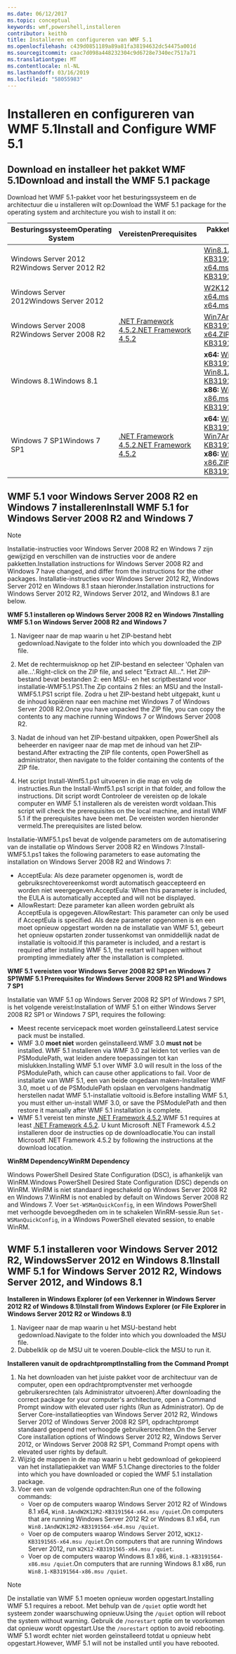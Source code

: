 ```yaml
---
ms.date: 06/12/2017
ms.topic: conceptual
keywords: wmf,powershell,installeren
contributor: keithb
title: Installeren en configureren van WMF 5.1
ms.openlocfilehash: c439d0851189a89a81fa38194632dc54475a001d
ms.sourcegitcommit: caac7d098a448232304c9d6728e7340ec7517a71
ms.translationtype: MT
ms.contentlocale: nl-NL
ms.lasthandoff: 03/16/2019
ms.locfileid: "58055983"
---
```

# <a name="install-and-configure-wmf-51"></a><span data-ttu-id="b0770-103">Installeren en configureren van WMF 5.1</span><span class="sxs-lookup"><span data-stu-id="b0770-103">Install and Configure WMF 5.1</span></span>

## <a name="download-and-install-the-wmf-51-package"></a><span data-ttu-id="b0770-104">Download en installeer het pakket WMF 5.1</span><span class="sxs-lookup"><span data-stu-id="b0770-104">Download and install the WMF 5.1 package</span></span>

<span data-ttu-id="b0770-105">Download het WMF 5.1-pakket voor het besturingssysteem en de architectuur die u installeren wilt op:</span><span class="sxs-lookup"><span data-stu-id="b0770-105">Download the WMF 5.1 package for the operating system and architecture you wish to install it on:</span></span>

| <span data-ttu-id="b0770-106">Besturingssysteem</span><span class="sxs-lookup"><span data-stu-id="b0770-106">Operating System</span></span>       | <span data-ttu-id="b0770-107">Vereisten</span><span class="sxs-lookup"><span data-stu-id="b0770-107">Prerequisites</span></span>           | <span data-ttu-id="b0770-108">Pakket-koppelingen</span><span class="sxs-lookup"><span data-stu-id="b0770-108">Package Links</span></span>                          |
|------------------------|-------------------------|----------------------------------------|
| <span data-ttu-id="b0770-109">Windows Server 2012 R2</span><span class="sxs-lookup"><span data-stu-id="b0770-109">Windows Server 2012 R2</span></span> |                         | <span data-ttu-id="b0770-110">[Win8.1AndW2K12R2-KB3191564-x64.msu][]</span><span class="sxs-lookup"><span data-stu-id="b0770-110">[Win8.1AndW2K12R2-KB3191564-x64.msu][]</span></span> |
| <span data-ttu-id="b0770-111">Windows Server 2012</span><span class="sxs-lookup"><span data-stu-id="b0770-111">Windows Server 2012</span></span>    |                         | <span data-ttu-id="b0770-112">[W2K12-KB3191565-x64.msu][]</span><span class="sxs-lookup"><span data-stu-id="b0770-112">[W2K12-KB3191565-x64.msu][]</span></span>            |
| <span data-ttu-id="b0770-113">Windows Server 2008 R2</span><span class="sxs-lookup"><span data-stu-id="b0770-113">Windows Server 2008 R2</span></span> | <span data-ttu-id="b0770-114">[.NET Framework 4.5.2][]</span><span class="sxs-lookup"><span data-stu-id="b0770-114">[.NET Framework 4.5.2][]</span></span>| <span data-ttu-id="b0770-115">[Win7AndW2K8R2-KB3191566-x64.ZIP][]</span><span class="sxs-lookup"><span data-stu-id="b0770-115">[Win7AndW2K8R2-KB3191566-x64.ZIP][]</span></span>    |
| <span data-ttu-id="b0770-116">Windows 8.1</span><span class="sxs-lookup"><span data-stu-id="b0770-116">Windows 8.1</span></span>            |                         | <span data-ttu-id="b0770-117">**x64:** [Win8.1AndW2K12R2-KB3191564-x64.msu][]</span><span class="sxs-lookup"><span data-stu-id="b0770-117">**x64:** [Win8.1AndW2K12R2-KB3191564-x64.msu][]</span></span></br><span data-ttu-id="b0770-118">**x86:** [Win8.1-KB3191564-x86.msu][]</span><span class="sxs-lookup"><span data-stu-id="b0770-118">**x86:** [Win8.1-KB3191564-x86.msu][]</span></span> |
| <span data-ttu-id="b0770-119">Windows 7 SP1</span><span class="sxs-lookup"><span data-stu-id="b0770-119">Windows 7 SP1</span></span>          | <span data-ttu-id="b0770-120">[.NET Framework 4.5.2][]</span><span class="sxs-lookup"><span data-stu-id="b0770-120">[.NET Framework 4.5.2][]</span></span>| <span data-ttu-id="b0770-121">**x64:** [Win7AndW2K8R2-KB3191566-x64.ZIP][]</span><span class="sxs-lookup"><span data-stu-id="b0770-121">**x64:** [Win7AndW2K8R2-KB3191566-x64.ZIP][]</span></span></br><span data-ttu-id="b0770-122">**x86:** [Win7-KB3191566-x86.ZIP][]</span><span class="sxs-lookup"><span data-stu-id="b0770-122">**x86:** [Win7-KB3191566-x86.ZIP][]</span></span> |

[.NET Framework 4.5.2]: https://www.microsoft.com/download/details.aspx?id=42642
[W2K12-KB3191565-x64.msu]: https://go.microsoft.com/fwlink/?linkid=839513
[Win7-KB3191566-x86.ZIP]: https://go.microsoft.com/fwlink/?linkid=839522
[Win7AndW2K8R2-KB3191566-x64.ZIP]: https://go.microsoft.com/fwlink/?linkid=839523
[Win8.1-KB3191564-x86.msu]: https://go.microsoft.com/fwlink/?linkid=839521
[Win8.1AndW2K12R2-KB3191564-x64.msu]: https://go.microsoft.com/fwlink/?linkid=839516

## <a name="install-wmf-51-for-windows-server-2008-r2-and-windows-7"></a><span data-ttu-id="b0770-129">WMF 5.1 voor Windows Server 2008 R2 en Windows 7 installeren</span><span class="sxs-lookup"><span data-stu-id="b0770-129">Install WMF 5.1 for Windows Server 2008 R2 and Windows 7</span></span>

> [!NOTE]
> <span data-ttu-id="b0770-130">Installatie-instructies voor Windows Server 2008 R2 en Windows 7 zijn gewijzigd en verschillen van de instructies voor de andere pakketten.</span><span class="sxs-lookup"><span data-stu-id="b0770-130">Installation instructions for Windows Server 2008 R2 and Windows 7 have changed, and differ from the instructions for the other packages.</span></span> <span data-ttu-id="b0770-131">Installatie-instructies voor Windows Server 2012 R2, Windows Server 2012 en Windows 8.1 staan hieronder.</span><span class="sxs-lookup"><span data-stu-id="b0770-131">Installation instructions for Windows Server 2012 R2, Windows Server 2012, and Windows 8.1 are below.</span></span>

<span data-ttu-id="b0770-132">**WMF 5.1 installeren op Windows Server 2008 R2 en Windows 7**</span><span class="sxs-lookup"><span data-stu-id="b0770-132">**Installing WMF 5.1 on Windows Server 2008 R2 and Windows 7**</span></span>

1. <span data-ttu-id="b0770-133">Navigeer naar de map waarin u het ZIP-bestand hebt gedownload.</span><span class="sxs-lookup"><span data-stu-id="b0770-133">Navigate to the folder into which you downloaded the ZIP file.</span></span>

2. <span data-ttu-id="b0770-134">Met de rechtermuisknop op het ZIP-bestand en selecteer 'Ophalen van alle...'.</span><span class="sxs-lookup"><span data-stu-id="b0770-134">Right-click on the ZIP file, and select "Extract All...".</span></span> <span data-ttu-id="b0770-135">Het ZIP-bestand bevat bestanden 2: een MSU- en het scriptbestand voor installatie-WMF5.1.PS1.</span><span class="sxs-lookup"><span data-stu-id="b0770-135">The Zip contains 2 files: an MSU and the Install-WMF5.1.PS1 script file.</span></span>
<span data-ttu-id="b0770-136">Zodra u het ZIP-bestand hebt uitgepakt, kunt u de inhoud kopiëren naar een machine met Windows 7 of Windows Server 2008 R2.</span><span class="sxs-lookup"><span data-stu-id="b0770-136">Once you have unpacked the ZIP file, you can copy the contents to any machine running Windows 7 or Windows Server 2008 R2.</span></span>

3. <span data-ttu-id="b0770-137">Nadat de inhoud van het ZIP-bestand uitpakken, open PowerShell als beheerder en navigeer naar de map met de inhoud van het ZIP-bestand.</span><span class="sxs-lookup"><span data-stu-id="b0770-137">After extracting the ZIP file contents, open PowerShell as administrator, then navigate to the folder containing the contents of the ZIP file.</span></span>

4. <span data-ttu-id="b0770-138">Het script Install-Wmf5.1.ps1 uitvoeren in die map en volg de instructies.</span><span class="sxs-lookup"><span data-stu-id="b0770-138">Run the Install-Wmf5.1.ps1 script in that folder, and follow the instructions.</span></span> <span data-ttu-id="b0770-139">Dit script wordt Controleer de vereisten op de lokale computer en WMF 5.1 installeren als de vereisten wordt voldaan.</span><span class="sxs-lookup"><span data-stu-id="b0770-139">This script will check the prerequisites on the local machine, and install WMF 5.1 if the prerequisites have been met.</span></span> <span data-ttu-id="b0770-140">De vereisten worden hieronder vermeld.</span><span class="sxs-lookup"><span data-stu-id="b0770-140">The prerequisites are listed below.</span></span>

<span data-ttu-id="b0770-141">Installatie-WMF5.1.ps1 bevat de volgende parameters om de automatisering van de installatie op Windows Server 2008 R2 en Windows 7:</span><span class="sxs-lookup"><span data-stu-id="b0770-141">Install-WMF5.1.ps1 takes the following parameters to ease automating the installation on Windows Server 2008 R2 and Windows 7:</span></span>

- <span data-ttu-id="b0770-142">AcceptEula: Als deze parameter opgenomen is, wordt de gebruiksrechtovereenkomst wordt automatisch geaccepteerd en worden niet weergegeven.</span><span class="sxs-lookup"><span data-stu-id="b0770-142">AcceptEula: When this parameter is included, the EULA is automatically accepted and will not be displayed.</span></span>
- <span data-ttu-id="b0770-143">AllowRestart: Deze parameter kan alleen worden gebruikt als AcceptEula is opgegeven.</span><span class="sxs-lookup"><span data-stu-id="b0770-143">AllowRestart: This parameter can only be used if AcceptEula is specified.</span></span> <span data-ttu-id="b0770-144">Als deze parameter opgenomen is en een moet opnieuw opgestart worden na de installatie van WMF 5.1, gebeurt het opnieuw opstarten zonder tussenkomst van onmiddellijk nadat de installatie is voltooid.</span><span class="sxs-lookup"><span data-stu-id="b0770-144">If this parameter is included, and a restart is required after installing WMF 5.1, the restart will happen without prompting immediately after the installation is completed.</span></span>

<span data-ttu-id="b0770-145">**WMF 5.1 vereisten voor Windows Server 2008 R2 SP1 en Windows 7 SP1**</span><span class="sxs-lookup"><span data-stu-id="b0770-145">**WMF 5.1 Prerequisites for Windows Server 2008 R2 SP1 and Windows 7 SP1**</span></span>

<span data-ttu-id="b0770-146">Installatie van WMF 5.1 op Windows Server 2008 R2 SP1 of Windows 7 SP1, is het volgende vereist:</span><span class="sxs-lookup"><span data-stu-id="b0770-146">Installation of WMF 5.1 on either Windows Server 2008 R2 SP1 or Windows 7 SP1, requires the following:</span></span>
- <span data-ttu-id="b0770-147">Meest recente servicepack moet worden geïnstalleerd.</span><span class="sxs-lookup"><span data-stu-id="b0770-147">Latest service pack must be installed.</span></span>
- <span data-ttu-id="b0770-148">WMF 3.0 **moet niet** worden geïnstalleerd.</span><span class="sxs-lookup"><span data-stu-id="b0770-148">WMF 3.0 **must not** be installed.</span></span> <span data-ttu-id="b0770-149">WMF 5.1 installeren via WMF 3.0 zal leiden tot verlies van de PSModulePath, wat leiden andere toepassingen tot kan mislukken.</span><span class="sxs-lookup"><span data-stu-id="b0770-149">Installing WMF 5.1 over WMF 3.0 will result in the loss of the PSModulePath, which can cause other applications to fail.</span></span> <span data-ttu-id="b0770-150">Voor de installatie van WMF 5.1, een van beide ongedaan maken-Installeer WMF 3.0, moet u of de PSModulePath opslaan en vervolgens handmatig herstellen nadat WMF 5.1-installatie voltooid is.</span><span class="sxs-lookup"><span data-stu-id="b0770-150">Before installing WMF 5.1, you must either un-install WMF 3.0, or save the PSModulePath and then restore it manually after WMF 5.1 installation is complete.</span></span>
- <span data-ttu-id="b0770-151">WMF 5.1 vereist ten minste [.NET Framework 4.5.2](https://www.microsoft.com/en-ca/download/details.aspx?id=42642).</span><span class="sxs-lookup"><span data-stu-id="b0770-151">WMF 5.1 requires at least [.NET Framework 4.5.2](https://www.microsoft.com/en-ca/download/details.aspx?id=42642).</span></span>
<span data-ttu-id="b0770-152">U kunt Microsoft .NET Framework 4.5.2 installeren door de instructies op de downloadlocatie.</span><span class="sxs-lookup"><span data-stu-id="b0770-152">You can install Microsoft .NET Framework 4.5.2 by following the instructions at the download location.</span></span>

<span data-ttu-id="b0770-153">**WinRM Dependency**</span><span class="sxs-lookup"><span data-stu-id="b0770-153">**WinRM Dependency**</span></span>

<span data-ttu-id="b0770-154">Windows PowerShell Desired State Configuration (DSC), is afhankelijk van WinRM.</span><span class="sxs-lookup"><span data-stu-id="b0770-154">Windows PowerShell Desired State Configuration (DSC) depends on WinRM.</span></span>
<span data-ttu-id="b0770-155">WinRM is niet standaard ingeschakeld op Windows Server 2008 R2 en Windows 7.</span><span class="sxs-lookup"><span data-stu-id="b0770-155">WinRM is not enabled by default on Windows Server 2008 R2 and Windows 7.</span></span>
<span data-ttu-id="b0770-156">Voer `Set-WSManQuickConfig`, in een Windows PowerShell met verhoogde bevoegdheden om in te schakelen WinRM-sessie.</span><span class="sxs-lookup"><span data-stu-id="b0770-156">Run `Set-WSManQuickConfig`, in a Windows PowerShell elevated session, to enable WinRM.</span></span>

## <a name="install-wmf-51-for-windows-server-2012-r2-windows-server-2012-and-windows-81"></a><span data-ttu-id="b0770-157">WMF 5.1 installeren voor Windows Server 2012 R2, WindowsServer 2012 en Windows 8.1</span><span class="sxs-lookup"><span data-stu-id="b0770-157">Install WMF 5.1 for Windows Server 2012 R2, Windows Server 2012, and Windows 8.1</span></span>

<span data-ttu-id="b0770-158">**Installeren in Windows Explorer (of een Verkenner in Windows Server 2012 R2 of Windows 8.1)**</span><span class="sxs-lookup"><span data-stu-id="b0770-158">**Install from Windows Explorer (or File Explorer in Windows Server 2012 R2 or Windows 8.1)**</span></span>

1. <span data-ttu-id="b0770-159">Navigeer naar de map waarin u het MSU-bestand hebt gedownload.</span><span class="sxs-lookup"><span data-stu-id="b0770-159">Navigate to the folder into which you downloaded the MSU file.</span></span>
2. <span data-ttu-id="b0770-160">Dubbelklik op de MSU uit te voeren.</span><span class="sxs-lookup"><span data-stu-id="b0770-160">Double-click the MSU to run it.</span></span>

<span data-ttu-id="b0770-161">**Installeren vanuit de opdrachtprompt**</span><span class="sxs-lookup"><span data-stu-id="b0770-161">**Installing from the Command Prompt**</span></span>

1. <span data-ttu-id="b0770-162">Na het downloaden van het juiste pakket voor de architectuur van de computer, open een opdrachtpromptvenster met verhoogde gebruikersrechten (als Administrator uitvoeren).</span><span class="sxs-lookup"><span data-stu-id="b0770-162">After downloading the correct package for your computer's architecture, open a Command Prompt window with elevated user rights (Run as Administrator).</span></span> <span data-ttu-id="b0770-163">Op de Server Core-installatieopties van Windows Server 2012 R2, Windows Server 2012 of Windows Server 2008 R2 SP1, opdrachtprompt standaard geopend met verhoogde gebruikersrechten.</span><span class="sxs-lookup"><span data-stu-id="b0770-163">On the Server Core installation options of Windows Server 2012 R2, Windows Server 2012, or Windows Server 2008 R2 SP1, Command Prompt opens with elevated user rights by default.</span></span>
2. <span data-ttu-id="b0770-164">Wijzig de mappen in de map waarin u hebt gedownload of gekopieerd van het installatiepakket van WMF 5.1.</span><span class="sxs-lookup"><span data-stu-id="b0770-164">Change directories to the folder into which you have downloaded or copied the WMF 5.1 installation package.</span></span>
3. <span data-ttu-id="b0770-165">Voer een van de volgende opdrachten:</span><span class="sxs-lookup"><span data-stu-id="b0770-165">Run one of the following commands:</span></span>
   - <span data-ttu-id="b0770-166">Voer op de computers waarop Windows Server 2012 R2 of Windows 8.1 x64, `Win8.1AndW2K12R2-KB3191564-x64.msu /quiet`.</span><span class="sxs-lookup"><span data-stu-id="b0770-166">On computers that are running Windows Server 2012 R2 or Windows 8.1 x64, run `Win8.1AndW2K12R2-KB3191564-x64.msu /quiet`.</span></span>
   - <span data-ttu-id="b0770-167">Voer op de computers waarop Windows Server 2012, `W2K12-KB3191565-x64.msu /quiet`.</span><span class="sxs-lookup"><span data-stu-id="b0770-167">On computers that are running Windows Server 2012, run `W2K12-KB3191565-x64.msu /quiet`.</span></span>
   - <span data-ttu-id="b0770-168">Voer op de computers waarop Windows 8.1 x86, `Win8.1-KB3191564-x86.msu /quiet`.</span><span class="sxs-lookup"><span data-stu-id="b0770-168">On computers that are running Windows 8.1 x86, run `Win8.1-KB3191564-x86.msu /quiet`.</span></span>

> [!NOTE]
> <span data-ttu-id="b0770-169">De installatie van WMF 5.1 moeten opnieuw worden opgestart.</span><span class="sxs-lookup"><span data-stu-id="b0770-169">Installing WMF 5.1 requires a reboot.</span></span> <span data-ttu-id="b0770-170">Met behulp van de `/quiet` optie wordt het systeem zonder waarschuwing opnieuw.</span><span class="sxs-lookup"><span data-stu-id="b0770-170">Using the `/quiet` option will reboot the system without warning.</span></span>
> <span data-ttu-id="b0770-171">Gebruik de `/norestart` optie om te voorkomen dat opnieuw wordt opgestart.</span><span class="sxs-lookup"><span data-stu-id="b0770-171">Use the `/norestart` option to avoid rebooting.</span></span> <span data-ttu-id="b0770-172">WMF 5.1 wordt echter niet worden geïnstalleerd totdat u opnieuw hebt opgestart.</span><span class="sxs-lookup"><span data-stu-id="b0770-172">However, WMF 5.1 will not be installed until you have rebooted.</span></span>
